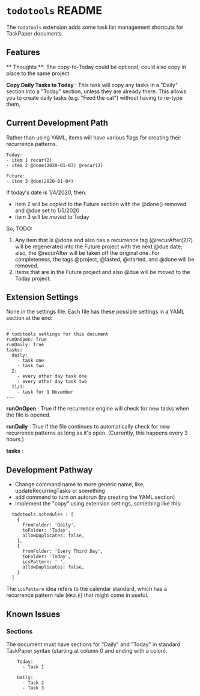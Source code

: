 # `todotools` README

The `todotools` extension adds some task list management shortcuts for TaskPaper documents.

## Features

** Thoughts **: 
The copy-to-Today could be optional; could also copy in place to the same project

**Copy Daily Tasks to Today**
: This task will copy any tasks in a "Daily" section into a "Today" section, unless they are already there. This allows you to create daily tasks (e.g. "Feed the cat") without having to re-type them,

## Current Development Path

Rather than using YAML, items will have various flags for creating their recurrence patterns.

```
Today:
- item 1 recur(2)
- item 2 @done(2020-01-03) @recur(2)

Future:
- item 3 @due(2020-01-04)
```

If today's date is 1/4/2020, then:

-   item 2 will be _copied_ to the Future section with the @done() removed and @due set to 1/5/2020
-   item 3 will be _moved_ to Today

So, TODO:

1. Any item that is @done and also has a recurrence tag (@recurAfter(2)?) will be regenerated into the Future project
   with the next @due date; also, the @recurAfter will be taken off the original one. For completeness, the tags
   @project, @lasted, @started, and @done will be removed.
2. Items that are in the Future project and also @due will be moved to the Today project.

## Extension Settings

None in the settings file. Each file has these possible settings in a YAML section at the end:

```
---
# todotools settings for this document
runOnOpen: True
runDaily: True
tasks:
  daily:
    - task one
    - task two
  2:
    - every other day task one
    - every other day task two
  11/1:
    - task for 1 November
---
```

**runOnOpen**
: True if the recurrence engine will check for new tasks when the file is opened.

**runDaily**
: True if the file continues to automatically check for new recurrence patterns as long as it's open. (Currently, this happens every 3 hours.)

**tasks**
:

## Development Pathway

-   Change command name to more generic name, like, updateRecurringTasks or something
-   add command to turn on autorun (by creating the YAML section)
-   Implement the "copy" using extension settings, something like this:

```
  todotools.schedules : [
    {
      fromFolder: 'Daily',
      toFolder: 'Today',
      allowDuplicates: false,
    },
    {
      fromFolder: 'Every Third Day',
      toFolder: 'Today',
      icsPattern: ' ',
      allowDuplicates: false,
    }
  ]
```

The `icsPattern` idea refers to the calendar standard, which has a recurrence pattern rule (`RRULE`) that might come in useful.

## Known Issues

### Sections

The document must have sections for "Daily" and "Today" in standard TaskPaper syntax (starting at column 0 and ending with a colon).

```
    Today:
      - Task 1

    Daily:
      - Task 2
      - Task 3
```
